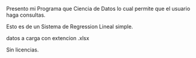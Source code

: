 Presento mi Programa que Ciencia de Datos lo cual permite 
que el usuario haga consultas.


Esto es de un Sistema de Regression Lineal simple.

datos a carga con extencion .xlsx

Sin licencias.
